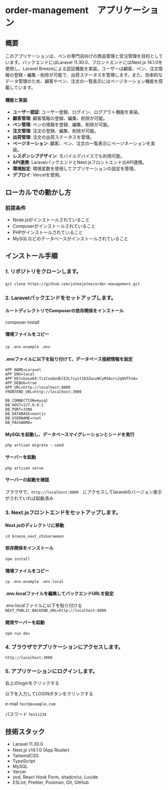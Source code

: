 # order-management　アプリケーション

## 概要

このアプリケーションは、ペンの専門店向けの商品管理と受注管理を目的としています。バックエンドにはLaravel 11.30.0、フロントエンドにはNext.js 14.1.0を使用し、Laravel Breezeによる認証機能を実装。ユーザーは顧客、ペン、注文情報の登録・編集・削除が可能で、出荷ステータスを管理します。また、効率的なデータ管理のため、顧客やペン、注文の一覧表示にはページネーション機能を搭載しています。

#### 機能と実装
- **ユーザー認証**: ユーザー登録、ログイン、ログアウト機能を実装。
- **顧客管理**: 顧客情報の登録、編集、削除が可能。
- **ペン管理**: ペンの情報を登録、編集、削除が可能。
- **注文管理**: 注文の登録、編集、削除が可能。
- **出荷管理**: 注文の出荷ステータスを管理。
- **ページネーション**: 顧客、ペン、注文の一覧表示にページネーションを実装。
- **レスポンシブデザイン**: モバイルデバイスでも利用可能。
- **API連携**: LaravelバックエンドとNext.jsフロントエンドのAPI連携。
- **環境設定**: 環境変数を使用してアプリケーションの設定を管理。
- **デプロイ**: Vercelを使用。

## ローカルでの動かし方

### 前提条件

- Node.jsがインストールされていること
- Composerがインストールされていること
- PHPがインストールされていること
- MySQLなどのデータベースがインストールされていること


## インストール手順

### 1. リポジトリをクローンします。
`git clone https://github.com/joteejotee/order-management.git`　　

### 2. Laravelバックエンドをセットアップします。
#### ルートディレクトリでComposerの依存関係をインストール
composer install

#### 環境ファイルをコピー
`cp .env.example .env`　　

#### .envファイルに以下を貼り付けて、データベース接続情報を設定
```
APP_NAME=Laravel
APP_ENV=local
APP_KEY=base64:TzzCxoQodblEZL7syitIA3ZwceWCyM5Axrc2q9UThnA=
APP_DEBUG=true
APP_URL=http://localhost:8000
FRONTEND_URL=http://localhost:3000

DB_CONNECTION=mysql
DB_HOST=127.0.0.1
DB_PORT=3306
DB_DATABASE=nextjs
DB_USERNAME=root
DB_PASSWORD=
```

#### MySQLを起動し、データベースマイグレーションとシードを実行
`php artisan migrate --seed`

#### サーバーを起動
`php artisan serve`

#### サーバーの起動を確認
ブラウザで、`http://localhost:8000`　にアクセスしてlaravelのバージョン表示がされていれば起動済み

### 3. Next.jsフロントエンドをセットアップします。

#### Next.jsのディレクトリに移動
`cd breeze_next_chikaraemon`

#### 依存関係をインストール
`npm install`

#### 環境ファイルをコピー
`cp .env.example .env.local`

#### .env.localファイルを編集してバックエンドURLを設定
.env.localファイルに以下を貼り付ける
`NEXT_PUBLIC_BACKEND_URL=http://localhost:8000`

#### 開発サーバーを起動
`npm run dev`

### 4. ブラウザでアプリケーションにアクセスします。
`http://localhost:3000`

### 5. アプリケーションにログインします。
右上のloginをクリックする

以下を入力してLOGINボタンをクリックする

e-mail
`test@example.com`

パスワード
`Test1234`

## 技術スタック
- Laravel 11.30.0
- Next.js v14.1.0 (App Router)　
- TailwindCSS
- TypeScript
- MySQL
- Vercel
- zod, React Hook Form, shadcn/ui, Lucide
- ESLint, Prettier, Postman, Git, GitHub
